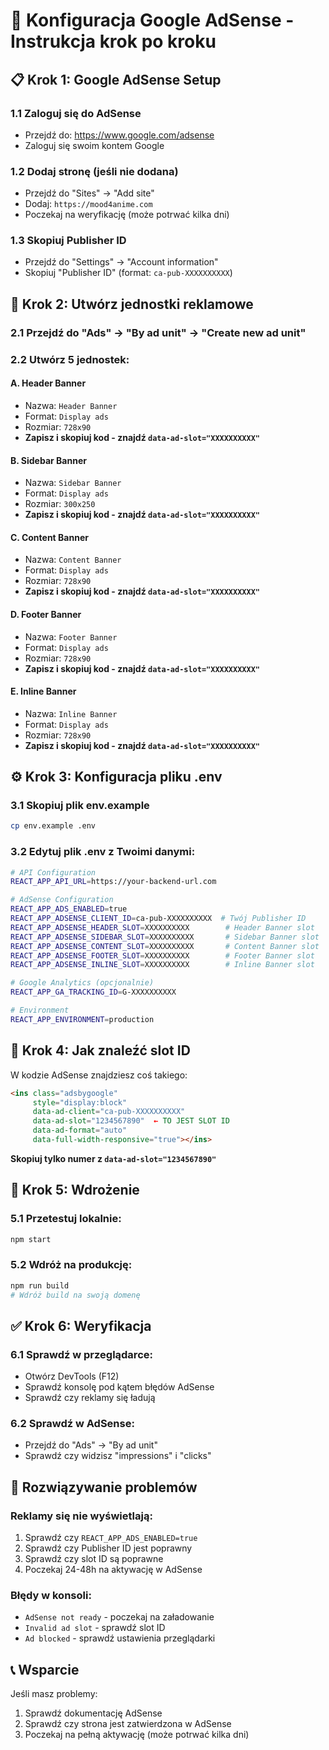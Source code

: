 # 🚀 Konfiguracja Google AdSense - Instrukcja krok po kroku

## 📋 **Krok 1: Google AdSense Setup**

### 1.1 Zaloguj się do AdSense
- Przejdź do: https://www.google.com/adsense
- Zaloguj się swoim kontem Google

### 1.2 Dodaj stronę (jeśli nie dodana)
- Przejdź do "Sites" → "Add site"
- Dodaj: `https://mood4anime.com`
- Poczekaj na weryfikację (może potrwać kilka dni)

### 1.3 Skopiuj Publisher ID
- Przejdź do "Settings" → "Account information"
- Skopiuj "Publisher ID" (format: `ca-pub-XXXXXXXXXX`)

## 🎯 **Krok 2: Utwórz jednostki reklamowe**

### 2.1 Przejdź do "Ads" → "By ad unit" → "Create new ad unit"

### 2.2 Utwórz 5 jednostek:

#### **A. Header Banner**
- Nazwa: `Header Banner`
- Format: `Display ads`
- Rozmiar: `728x90`
- **Zapisz i skopiuj kod - znajdź `data-ad-slot="XXXXXXXXXX"`**

#### **B. Sidebar Banner**
- Nazwa: `Sidebar Banner`
- Format: `Display ads`
- Rozmiar: `300x250`
- **Zapisz i skopiuj kod - znajdź `data-ad-slot="XXXXXXXXXX"`**

#### **C. Content Banner**
- Nazwa: `Content Banner`
- Format: `Display ads`
- Rozmiar: `728x90`
- **Zapisz i skopiuj kod - znajdź `data-ad-slot="XXXXXXXXXX"`**

#### **D. Footer Banner**
- Nazwa: `Footer Banner`
- Format: `Display ads`
- Rozmiar: `728x90`
- **Zapisz i skopiuj kod - znajdź `data-ad-slot="XXXXXXXXXX"`**

#### **E. Inline Banner**
- Nazwa: `Inline Banner`
- Format: `Display ads`
- Rozmiar: `728x90`
- **Zapisz i skopiuj kod - znajdź `data-ad-slot="XXXXXXXXXX"`**

## ⚙️ **Krok 3: Konfiguracja pliku .env**

### 3.1 Skopiuj plik env.example
```bash
cp env.example .env
```

### 3.2 Edytuj plik .env z Twoimi danymi:

```bash
# API Configuration
REACT_APP_API_URL=https://your-backend-url.com

# AdSense Configuration
REACT_APP_ADS_ENABLED=true
REACT_APP_ADSENSE_CLIENT_ID=ca-pub-XXXXXXXXXX  # Twój Publisher ID
REACT_APP_ADSENSE_HEADER_SLOT=XXXXXXXXXX        # Header Banner slot
REACT_APP_ADSENSE_SIDEBAR_SLOT=XXXXXXXXXX       # Sidebar Banner slot
REACT_APP_ADSENSE_CONTENT_SLOT=XXXXXXXXXX       # Content Banner slot
REACT_APP_ADSENSE_FOOTER_SLOT=XXXXXXXXXX        # Footer Banner slot
REACT_APP_ADSENSE_INLINE_SLOT=XXXXXXXXXX        # Inline Banner slot

# Google Analytics (opcjonalnie)
REACT_APP_GA_TRACKING_ID=G-XXXXXXXXXX

# Environment
REACT_APP_ENVIRONMENT=production
```

## 🔧 **Krok 4: Jak znaleźć slot ID**

W kodzie AdSense znajdziesz coś takiego:
```html
<ins class="adsbygoogle"
     style="display:block"
     data-ad-client="ca-pub-XXXXXXXXXX"
     data-ad-slot="1234567890"  ← TO JEST SLOT ID
     data-ad-format="auto"
     data-full-width-responsive="true"></ins>
```

**Skopiuj tylko numer z `data-ad-slot="1234567890"`**

## 🚀 **Krok 5: Wdrożenie**

### 5.1 Przetestuj lokalnie:
```bash
npm start
```

### 5.2 Wdróż na produkcję:
```bash
npm run build
# Wdróż build na swoją domenę
```

## ✅ **Krok 6: Weryfikacja**

### 6.1 Sprawdź w przeglądarce:
- Otwórz DevTools (F12)
- Sprawdź konsolę pod kątem błędów AdSense
- Sprawdź czy reklamy się ładują

### 6.2 Sprawdź w AdSense:
- Przejdź do "Ads" → "By ad unit"
- Sprawdź czy widzisz "impressions" i "clicks"

## 🐛 **Rozwiązywanie problemów**

### Reklamy się nie wyświetlają:
1. Sprawdź czy `REACT_APP_ADS_ENABLED=true`
2. Sprawdź czy Publisher ID jest poprawny
3. Sprawdź czy slot ID są poprawne
4. Poczekaj 24-48h na aktywację w AdSense

### Błędy w konsoli:
- `AdSense not ready` - poczekaj na załadowanie
- `Invalid ad slot` - sprawdź slot ID
- `Ad blocked` - sprawdź ustawienia przeglądarki

## 📞 **Wsparcie**

Jeśli masz problemy:
1. Sprawdź dokumentację AdSense
2. Sprawdź czy strona jest zatwierdzona w AdSense
3. Poczekaj na pełną aktywację (może potrwać kilka dni) 